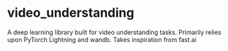 # video_understanding
A deep learning library built for video understanding tasks.  Primarily relies upon PyTorch Lightning and wandb.  Takes inspiration from fast.ai 
